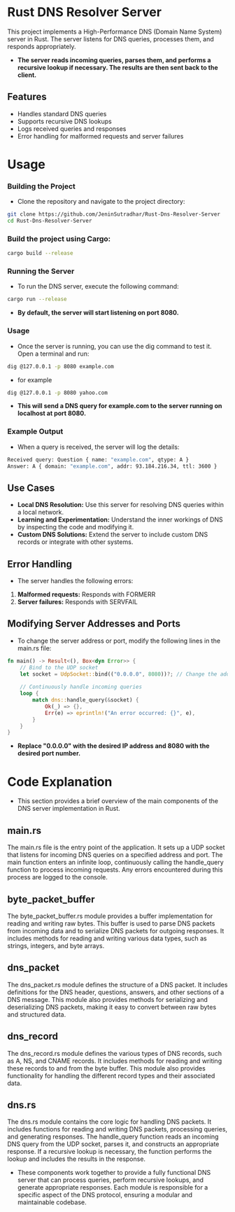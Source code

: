 # Rust DNS Resolver Server
This project implements a High-Performance DNS (Domain Name System) server in Rust. The server listens for DNS queries, processes them, and responds appropriately.

- **The server reads incoming queries, parses them, and performs a recursive lookup if necessary. The results are then sent back to the client.**

## Features
- Handles standard DNS queries
- Supports recursive DNS lookups
- Logs received queries and responses
- Error handling for malformed requests and server failures

# Usage

### Building the Project
- Clone the repository and navigate to the project directory:
```sh
git clone https://github.com/JeninSutradhar/Rust-Dns-Resolver-Server
cd Rust-Dns-Resolver-Server
```

### Build the project using Cargo:
```sh
cargo build --release
```

### Running the Server
- To run the DNS server, execute the following command:
```sh
cargo run --release
```
- **By default, the server will start listening on port 8080.**

### Usage
- Once the server is running, you can use the dig command to test it. Open a terminal and run:
```sh
dig @127.0.0.1 -p 8080 example.com
```
- for example 
```sh
dig @127.0.0.1 -p 8080 yahoo.com
```
- **This will send a DNS query for example.com to the server running on localhost at port 8080.**

### Example Output
- When a query is received, the server will log the details:
```sh
Received query: Question { name: "example.com", qtype: A }
Answer: A { domain: "example.com", addr: 93.184.216.34, ttl: 3600 }
```

## Use Cases
- **Local DNS Resolution:** Use this server for resolving DNS queries within a local network.
- **Learning and Experimentation:** Understand the inner workings of DNS by inspecting the code and modifying it.
- **Custom DNS Solutions:** Extend the server to include custom DNS records or integrate with other systems.

## Error Handling
- The server handles the following errors:
1. **Malformed requests:** Responds with FORMERR
2. **Server failures:** Responds with SERVFAIL

## Modifying Server Addresses and Ports
- To change the server address or port, modify the following lines in the main.rs file:

```rust
fn main() -> Result<(), Box<dyn Error>> {
    // Bind to the UDP socket
    let socket = UdpSocket::bind(("0.0.0.0", 8080))?; // Change the address and port here
    
    // Continuously handle incoming queries
    loop {
        match dns::handle_query(&socket) {
            Ok(_) => {},
            Err(e) => eprintln!("An error occurred: {}", e),
        }
    }
}
```
- **Replace "0.0.0.0" with the desired IP address and 8080 with the desired port number.**

# Code Explanation
- This section provides a brief overview of the main components of the DNS server implementation in Rust.

## main.rs
The main.rs file is the entry point of the application. It sets up a UDP socket that listens for incoming DNS queries on a specified address and port. The main function enters an infinite loop, continuously calling the handle_query function to process incoming requests. Any errors encountered during this process are logged to the console.

## byte_packet_buffer
The byte_packet_buffer.rs module provides a buffer implementation for reading and writing raw bytes. This buffer is used to parse DNS packets from incoming data and to serialize DNS packets for outgoing responses. It includes methods for reading and writing various data types, such as strings, integers, and byte arrays.

## dns_packet
The dns_packet.rs module defines the structure of a DNS packet. It includes definitions for the DNS header, questions, answers, and other sections of a DNS message. This module also provides methods for serializing and deserializing DNS packets, making it easy to convert between raw bytes and structured data.

## dns_record
The dns_record.rs module defines the various types of DNS records, such as A, NS, and CNAME records. It includes methods for reading and writing these records to and from the byte buffer. This module also provides functionality for handling the different record types and their associated data.

## dns.rs
The dns.rs module contains the core logic for handling DNS packets. It includes functions for reading and writing DNS packets, processing queries, and generating responses. The handle_query function reads an incoming DNS query from the UDP socket, parses it, and constructs an appropriate response. If a recursive lookup is necessary, the function performs the lookup and includes the results in the response.

- These components work together to provide a fully functional DNS server that can process queries, perform recursive lookups, and generate appropriate responses. Each module is responsible for a specific aspect of the DNS protocol, ensuring a modular and maintainable codebase.
